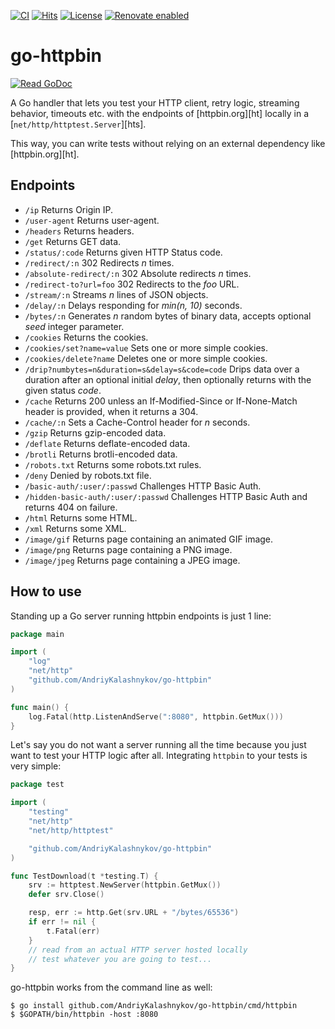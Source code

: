 [![CI](https://github.com/AndriyKalashnykov/go-httpbin/actions/workflows/ci.yml/badge.svg)](https://github.com/AndriyKalashnykov/go-httpbin/actions/workflows/ci.yml)
[![Hits](https://hits.seeyoufarm.com/api/count/incr/badge.svg?url=https%3A%2F%2Fgithub.com%2FAndriyKalashnykov%2Fgo-httpbin&count_bg=%2379C83D&title_bg=%23555555&icon=&icon_color=%23E7E7E7&title=hits&edge_flat=false)](https://hits.seeyoufarm.com)
[![License](https://img.shields.io/badge/License-Apache%202.0-blue.svg)](https://opensource.org/licenses/Apache-2.0)
[![Renovate enabled](https://img.shields.io/badge/renovate-enabled-brightgreen.svg)](https://app.renovatebot.com/dashboard#github/AndriyKalashnykov/go-httpbin)
# go-httpbin

[![Read GoDoc](https://godoc.org/github.com/AndriyKalashnykov/go-httpbin?status.svg)](https://godoc.org/github.com/AndriyKalashnykov/go-httpbin)

A Go handler that lets you test your HTTP client, retry logic, streaming behavior, timeouts etc.
with the endpoints of [httpbin.org][ht] locally in a [`net/http/httptest.Server`][hts].

This way, you can write tests without relying on an external dependency like [httpbin.org][ht].

## Endpoints

- `/ip` Returns Origin IP.
- `/user-agent` Returns user-agent.
- `/headers` Returns headers.
- `/get` Returns GET data.
- `/status/:code` Returns given HTTP Status code.
- `/redirect/:n` 302 Redirects _n_ times.
- `/absolute-redirect/:n` 302 Absolute redirects _n_ times.
- `/redirect-to?url=foo` 302 Redirects to the _foo_ URL.
- `/stream/:n` Streams _n_ lines of JSON objects.
- `/delay/:n` Delays responding for _min(n, 10)_ seconds.
- `/bytes/:n` Generates _n_ random bytes of binary data, accepts optional _seed_ integer parameter.
- `/cookies` Returns the cookies.
- `/cookies/set?name=value` Sets one or more simple cookies.
- `/cookies/delete?name` Deletes one or more simple cookies.
- `/drip?numbytes=n&duration=s&delay=s&code=code` Drips data over a duration after
  an optional initial _delay_, then optionally returns with the given status _code_.
- `/cache` Returns 200 unless an If-Modified-Since or If-None-Match header is provided, when it returns a 304.
- `/cache/:n` Sets a Cache-Control header for _n_ seconds.
- `/gzip` Returns gzip-encoded data.
- `/deflate` Returns deflate-encoded data.
- `/brotli` Returns brotli-encoded data.
- `/robots.txt` Returns some robots.txt rules.
- `/deny` Denied by robots.txt file.
- `/basic-auth/:user/:passwd` Challenges HTTP Basic Auth.
- `/hidden-basic-auth/:user/:passwd` Challenges HTTP Basic Auth and returns 404 on failure.
- `/html` Returns some HTML.
- `/xml` Returns some XML.
- `/image/gif` Returns page containing an animated GIF image.
- `/image/png` Returns page containing a PNG image.
- `/image/jpeg` Returns page containing a JPEG image.



## How to use

Standing up a Go server running httpbin endpoints is just 1 line:

```go
package main

import (
    "log"
    "net/http"
    "github.com/AndriyKalashnykov/go-httpbin"
)

func main() {
	log.Fatal(http.ListenAndServe(":8080", httpbin.GetMux()))
}
```

Let's say you do not want a server running all the time because you just want to
test your HTTP logic after all. Integrating `httpbin` to your tests is very simple:

```go
package test

import (
    "testing"
    "net/http"
    "net/http/httptest"

    "github.com/AndriyKalashnykov/go-httpbin"
)

func TestDownload(t *testing.T) {
    srv := httptest.NewServer(httpbin.GetMux())
    defer srv.Close()

    resp, err := http.Get(srv.URL + "/bytes/65536")
    if err != nil {
        t.Fatal(err)
    }
    // read from an actual HTTP server hosted locally
    // test whatever you are going to test...
}
```

go-httpbin works from the command line as well:

```
$ go install github.com/AndriyKalashnykov/go-httpbin/cmd/httpbin
$ $GOPATH/bin/httpbin -host :8080
```

